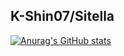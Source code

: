 ## K-Shin07/Sitella
[![Anurag's GitHub stats](https://github-readme-stats.vercel.app/api?username=k-shin07-sitella&count_private=true)](https://github.com/k-shin07-sitella/github-readme-stats)

<!--
**k-shin07-sitella/k-shin07-sitella** is a ✨ _special_ ✨ repository because its `README.md` (this file) appears on your GitHub profile.

Here are some ideas to get you started:

- 🔭 I’m currently working on ...
- 🌱 I’m currently learning ...
- 👯 I’m looking to collaborate on ...
- 🤔 I’m looking for help with ...
- 💬 Ask me about ...
- 📫 How to reach me: ...
- 😄 Pronouns: ...
- ⚡ Fun fact: ...
-->
